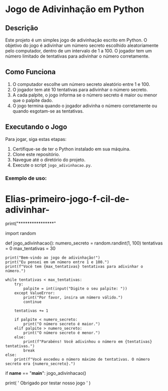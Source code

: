 # Jogo de Adivinhação em Python

## Descrição

Este projeto é um simples jogo de adivinhação escrito em Python. O objetivo do jogo é adivinhar um número secreto escolhido aleatoriamente pelo computador, dentro de um intervalo de 1 a 100. O jogador tem um número limitado de tentativas para adivinhar o número corretamente.

## Como Funciona

1. O computador escolhe um número secreto aleatório entre 1 e 100.
2. O jogador tem até 10 tentativas para adivinhar o número secreto.
3. A cada palpite, o jogo informa se o número secreto é maior ou menor que o palpite dado.
4. O jogo termina quando o jogador adivinha o número corretamente ou quando esgotam-se as tentativas.

## Executando o Jogo

Para jogar, siga estas etapas:

1. Certifique-se de ter o Python instalado em sua máquina.
2. Clone este repositório.
3. Navegue até o diretório do projeto.
4. Execute o script `jogo_adivinhacao.py`.

### Exemplo de uso:
# Elias-primeiro-jogo-f-cil-de-adivinhar-

print("****************"

import random

def jogo_adivinhacao():
    numero_secreto = random.randint(1, 100)
    tentativas = 0
    max_tentativas = 30

    print("Bem-vindo ao jogo de adivinhação!")
    print("Eu pensei em um número entre 1 e 100.")
    print(f"Você tem {max_tentativas} tentativas para adivinhar o número.")

    while tentativas < max_tentativas:
        try:
            palpite = int(input("Digite o seu palpite: "))
        except ValueError:
            print("Por favor, insira um número válido.")
            continue

        tentativas += 1

        if palpite < numero_secreto:
            print("O número secreto é maior.")
        elif palpite > numero_secreto:
            print("O número secreto é menor.")
        else:
            print(f"Parabéns! Você adivinhou o número em {tentativas} tentativas.")
            break
    else:
        print(f"Você excedeu o número máximo de tentativas. O número secreto era {numero_secreto}.")

if __name__ == "__main__":
    jogo_adivinhacao()

print( ' Obrigado por testar nosso jogo ' ) 